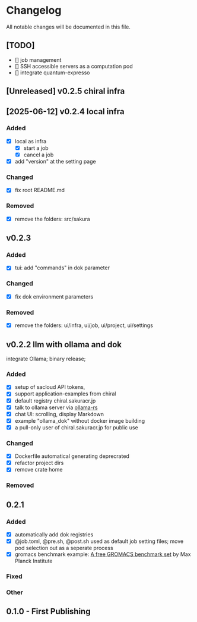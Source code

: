 # Changelog

All notable changes will be documented in this file.

## [TODO]

- [] job management
- [] SSH accessible servers as a computation pod
- [] integrate quantum-expresso

## [Unreleased] v0.2.5 chiral infra

## [2025-06-12] v0.2.4 local infra

### Added

- [x] local as infra
  - [x] start a job
  - [x] cancel a job
- [x] add "version" at the setting page

### Changed

- [x] fix root README.md

### Removed

- [x] remove the folders: src/sakura

## v0.2.3

### Added

- [x] tui: add "commands" in dok parameter

### Changed

- [x] fix dok environment parameters

### Removed

- [x] remove the folders: ui/infra, ui/job, ui/project, ui/settings

## v0.2.2 llm with ollama and dok

integrate Ollama; binary release;

### Added

- [x] setup of sacloud API tokens,
- [x] support application-examples from chiral
- [x] default registry chiral.sakuracr.jp
- [x] talk to ollama server via [ollama-rs](https://github.com/pepperoni21/ollama-rs)
- [x] chat UI: scrolling, display Markdown
- [x] example "ollama_dok" without docker image building
- [x] a pull-only user of chiral.sakuracr.jp for public use

### Changed

- [x] Dockerfile automatical generating deprecrated
- [x] refactor project dirs
- [x] remove crate home

### Removed

## 0.2.1

### Added

- [x] automatically add dok registries
- [x] @job.toml, @pre.sh, @post.sh used as default job setting files; move pod selection out as a seperate process
- [x] gromacs benchmark example: [A free GROMACS benchmark set](https://www.mpinat.mpg.de/grubmueller/bench) by Max Planck Institute

### Fixed

### Other

## 0.1.0 - First Publishing
